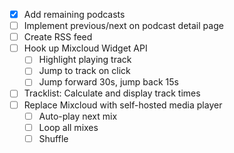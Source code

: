 - [x] Add remaining podcasts
- [ ] Implement previous/next on podcast detail page
- [ ] Create RSS feed
- [ ] Hook up Mixcloud Widget API
  - [ ] Highlight playing track
  - [ ] Jump to track on click
  - [ ] Jump forward 30s, jump back 15s
- [ ] Tracklist: Calculate and display track times
- [ ] Replace Mixcloud with self-hosted media player
  - [ ] Auto-play next mix
  - [ ] Loop all mixes
  - [ ] Shuffle
